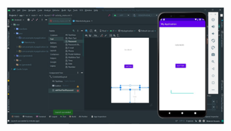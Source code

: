 ![First_App](https://github.com/Anikcb/Android-Development/blob/main/Showfile/android-1.jpg?raw=true)
